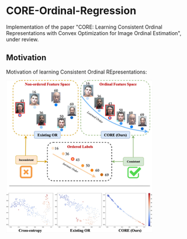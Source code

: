 # CORE-Ordinal-Regression
Implementation of the paper "CORE: Learning Consistent Ordinal Representations with Convex Optimization for Image Ordinal Estimation", under review.

## Motivation
Motivation of learning Consistent Ordinal REpresentations:
<!-- ![schematic](figures/motivation.jpg = 250x) -->
<img src='figures/motivation.jpg' width="400">







